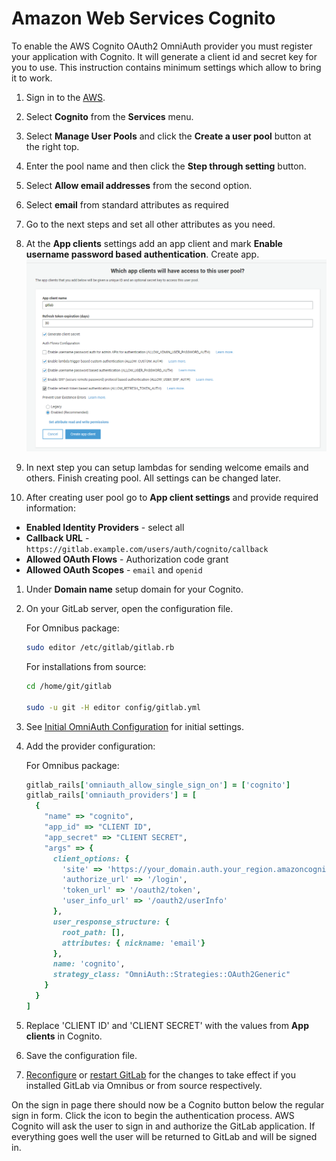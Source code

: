 # Amazon Web Services Cognito

To enable the AWS Cognito OAuth2 OmniAuth provider you must register your application with Cognito. It will generate a client id and secret key for you to use.
This instruction contains minimum settings which allow to bring it to work.

1. Sign in to the [AWS](https://console.aws.amazon.com/console/home).

1. Select **Cognito** from the **Services** menu.

1. Select **Manage User Pools** and click the **Create a user pool** button at the right top.

1. Enter the pool name and then click the **Step through setting** button.

1. Select **Allow email addresses** from the second option.

1. Select **email** from standard attributes as required

1. Go to the next steps and set all other attributes as you need.

1. At the **App clients** settings add an app client and mark **Enable username password based authentication**. Create app.
![Cognito app](img/cognito_app.png)

1. In next step you can setup lambdas for sending welcome emails and others. Finish creating pool. All settings can be changed later.

1. After creating user pool go to **App client settings** and provide required information:

- **Enabled Identity Providers** - select all
- **Callback URL** - `https://gitlab.example.com/users/auth/cognito/callback`
- **Allowed OAuth Flows** - Authorization code grant
- **Allowed OAuth Scopes** - `email` and `openid`

1. Under **Domain name** setup domain for your Cognito.

1. On your GitLab server, open the configuration file.

   For Omnibus package:

   ```sh
   sudo editor /etc/gitlab/gitlab.rb
   ```

   For installations from source:

   ```sh
   cd /home/git/gitlab

   sudo -u git -H editor config/gitlab.yml
   ```

1. See [Initial OmniAuth Configuration](omniauth.md#initial-omniauth-configuration) for initial settings.

1. Add the provider configuration:

   For Omnibus package:

   ```ruby
   gitlab_rails['omniauth_allow_single_sign_on'] = ['cognito']
   gitlab_rails['omniauth_providers'] = [
     {
       "name" => "cognito",
       "app_id" => "CLIENT ID",
       "app_secret" => "CLIENT SECRET",
       "args" => {
         client_options: {
           'site' => 'https://your_domain.auth.your_region.amazoncognito.com',
           'authorize_url' => '/login',
           'token_url' => '/oauth2/token',
           'user_info_url' => '/oauth2/userInfo'
         },
         user_response_structure: {
           root_path: [],
           attributes: { nickname: 'email'}
         },
         name: 'cognito',
         strategy_class: "OmniAuth::Strategies::OAuth2Generic"
       }
     }
   ]
   ```

1. Replace 'CLIENT ID' and 'CLIENT SECRET' with the values from **App clients** in Cognito.

1. Save the configuration file.

1. [Reconfigure][] or [restart GitLab][] for the changes to take effect if you
   installed GitLab via Omnibus or from source respectively.

On the sign in page there should now be a Cognito button below the regular sign in form. Click the icon to begin the authentication process. AWS Cognito will ask the user to sign in and authorize the GitLab application. If everything goes well the user will be returned to GitLab and will be signed in.

[reconfigure]: ../administration/restart_gitlab.md#omnibus-gitlab-reconfigure
[restart GitLab]: ../administration/restart_gitlab.md#installations-from-source
